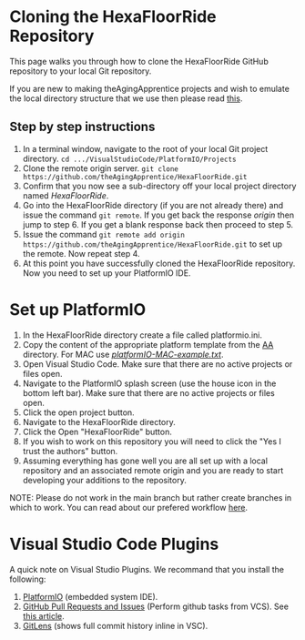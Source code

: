 # Cloning the HexaFloorRide Repository

This page walks you through how to clone the HexaFloorRide GitHub repository to your local Git repository. 

If you are new to making theAgingApprentice projects and wish to emulate the local directory structure that we use then please read 
[this](https://theAgingApprentice.github.io/versionControl/#local-directory-setup).

## Step by step instructions

1. In a terminal window, navigate to the root of your local Git project directory. ```cd .../VisualStudioCode/PlatformIO/Projects```
2. Clone the remote origin server. ```git clone https://github.com/theAgingApprentice/HexaFloorRide.git```
3. Confirm that you now see a sub-directory off your local project directory named *HexaFloorRide*. 
4. Go into the HexaFloorRide directory (if you are not already there) and issue the command ```git remote```. If you get back the response *origin* then jump to step 6. If you get a blank response back then proceed to step 5.
5. Issue the command ```git remote add origin https://github.com/theAgingApprentice/HexaFloorRide.git``` to set up the remote. Now repeat step 4. 
6. At this point you have successfully cloned the HexaFloorRide repository. Now you need to set up your PlatformIO IDE.

# Set up PlatformIO

1. In the HexaFloorRide directory create a file called platformio.ini.
2. Copy the content of the appropriate platform template from the [AA](/AA) directory. For MAC use [*platformIO-MAC-example.txt*](/AA/platformIO-MAC-example.txt).
3. Open Visual Studio Code. Make sure that there are no active projects or files open.
4. Navigate to the PlatformIO splash screen (use the house icon in the bottom left bar). Make sure that there are no active projects or files open.
5. Click the open project button.
6. Navigate to the HexaFloorRide directory.
7. Click the Open "HexaFloorRide" button. 
8. If you wish to work on this repository you will need to click the "Yes I trust the authors" button.
9. Assuming everything has gone well you are all set up with a local repository and an associated remote origin and you are ready to start developing your additions to the repository.

NOTE: Please do not work in the main branch but rather create branches in which to work. You can read about our prefered workflow [here](https://theAgingApprentice.github.io/versionControl/#git-workflow).

# Visual Studio Code Plugins

A quick note on Visual Studio Plugins. We recommand that you install the following:

1. [PlatformIO](https://marketplace.visualstudio.com/items?itemName=platformio.platformio-ide) (embedded system IDE).
2. [GitHub Pull Requests and Issues](https://marketplace.visualstudio.com/items?itemName=GitHub.vscode-pull-request-github) (Perform github tasks from VCS). See [this article](https://code.visualstudio.com/docs/editor/github).
3. [GitLens](https://marketplace.visualstudio.com/items?itemName=eamodio.gitlens) (shows full commit history inline in VSC). 
